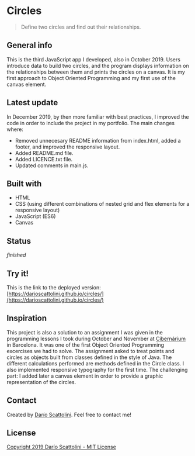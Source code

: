 # Circles
> Define two circles and find out their relationships. 

## General info
This is the third JavaScript app I developed, also in October 2019. Users introduce data to build two circles, and the program displays information on the relationships between them and prints the circles on a canvas. It is my first approach to Object Oriented Programming and my first use of the canvas element. 

## Latest update
In December 2019, by then more familiar with best practices, I improved the code in order to include the project in my portfolio. The main changes where:
* Removed unnecesary README information from index.html, added a footer, and improved the responsive layout.
* Added README.md file.
* Added LICENCE.txt file.
* Updated comments in main.js.

## Built with
* HTML
* CSS (using different combinations of nested grid and flex elements for a responsive layout)
* JavaScript (ES6)
* Canvas

## Status
_finished_

## Try it!
This is the link to the deployed version: [https://darioscattolini.github.io/circles/](https://darioscattolini.github.io/circles/)

## Inspiration
This project is also a solution to an assignment I was given in the programming lessons I took during October and November at [Cibernárium](https://cibernarium.barcelonactiva.cat/) in Barcelona. It was one of the first Object Oriented Programming excercises we had to solve. The assignment asked to treat points and circles as objects built from classes defined in the style of Java. The different calculations performed are methods defined in the Circle class. I also implemented responsive typography for the first time. The challenging part: I added later a canvas element in order to provide a graphic representation of the circles.

## Contact
Created by [Darío Scattolini](https://darioscattolini.github.io). Feel free to contact me!

## License
[Copyright 2019 Darío Scattolini - MIT License](./LICENSE.txt])